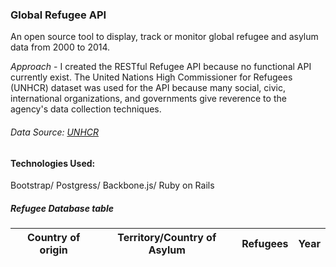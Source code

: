 
### Global Refugee API
An open source tool to display, track or monitor global refugee and asylum data from 2000 to 2014.

*Approach* - I created the RESTful Refugee API because  no functional API currently exist. The United Nations High Commissioner for Refugees (UNHCR) dataset was used for the API because many social, civic, international organizations, and governments give reverence to the agency's data collection techniques.

###### Data Source: [UNHCR](http://data.un.org/Data.aspx?d=UNHCR&f=indID:Type-Ref)

#### Technologies Used:
Bootstrap/ Postgress/ Backbone.js/ Ruby on Rails


##### Refugee Database table
  Country of origin | Territory/Country of Asylum | Refugees | Year
  ----------------- |----------------------------| -------- |-----
